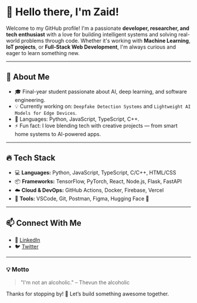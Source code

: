 # 👋 Hello there, I'm Zaid!

Welcome to my GitHub profile! I'm a passionate **developer, researcher, and tech enthusiast** with a love for building intelligent systems and solving real-world problems through code. Whether it's working with **Machine Learning**, **IoT projects**, or **Full-Stack Web Development**, I'm always curious and eager to learn something new.

---

## 🧠 About Me

- 🎓 Final-year student passionate about AI, deep learning, and software engineering.
- 💡 Currently working on: `Deepfake Detection Systems` and `Lightweight AI Models for Edge Devices`.
- 🐍 Languages: Python, JavaScript, TypeScript, C++.
- ⚡ Fun fact: I love blending tech with creative projects — from smart home systems to AI-powered apps.

---

## 🔥 Tech Stack

- 💻 **Languages:** Python, JavaScript, TypeScript, C/C++, HTML/CSS
- 📦 **Frameworks:** TensorFlow, PyTorch, React, Node.js, Flask, FastAPI
- ☁️ **Cloud & DevOps:** GitHub Actions, Docker, Firebase, Vercel
- 🧪 **Tools:** VSCode, Git, Postman, Figma, Hugging Face 🤗

---

## 📫 Connect With Me

- 💼 [LinkedIn](https://www.linkedin.com/in/lameerzaid/)  
- 🐦 [Twitter](https://x.com/zaid_lameer)  

---

### 💡 Motto

> "I'm not an alcoholic." – Thevun the alcoholic

Thanks for stopping by! 🚀 Let’s build something awesome together.

